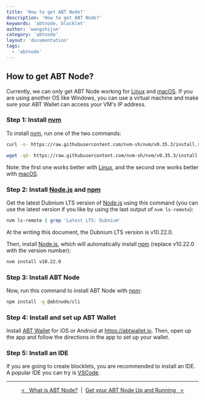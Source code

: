 ```yaml
---
title: 'How to get ABT Node?'
description: 'How to get ABT Node?'
keywords: 'abtnode, blocklet'
author: 'wangshijun'
category: 'abtnode'
layout: 'documentation'
tags:
  - 'abtnode'
---
```


## How to get ABT Node?

Currently, we can only get ABT Node working for [Linux] and [macOS]. If you are using another OS like Windows, you can use a virtual machine and make sure your ABT Wallet can access your VM's IP address.

### Step 1: Install [nvm]

To install [nvm], run one of the two commands:

```bash
curl -o- https://raw.githubusercontent.com/nvm-sh/nvm/v0.35.3/install.sh | bash
```

```bash
wget -qO- https://raw.githubusercontent.com/nvm-sh/nvm/v0.35.3/install.sh | bash
```
Note: the first one works better with [Linux], and the second one works better with [macOS].

### Step 2: Install [Node.js] and [npm]

Get the latest Dubnium LTS version of [Node.js] using this command (you can use the latest version if you like by using the last output of `nvm ls-remote`):

```bash
nvm ls-remote | grep 'Latest LTS: Dubnium'
```

At the writing this document, the Dubnium LTS version is v10.22.0.

Then, install [Node.js], which will automatically install [npm] (replace v10.22.0 with the version number):

```bash
nvm install v10.22.0
```

### Step 3: Install ABT Node

Now, run this command to install ABT Node with [npm]:

```bash
npm install -g @abtnode/cli
```

### Step 4: Install and set up ABT Wallet

Install [ABT Wallet](//abtwallet.io) for iOS or Android at https://abtwallet.io. Then, open up the app and follow the directions in the app to set up your wallet.

### Step 5: Install an IDE

If you are going to create blocklets, you are recommended to install an IDE. A popular IDE you can try is [VSCode](//code.visualstudio.com).

---

<p align="center" markdown="1">
  <a href="../what-is-abt-node">&lt;&nbsp;&nbsp;&nbsp;What is ABT Node?</a>
  &nbsp;|&nbsp;
  <a href="../setup-your-abt-node">Get your ABT Node Up and Running&nbsp;&nbsp;&nbsp;&gt;</a>
</p>

[Linux]:   //www.linux.org
[macOS]:   //www.apple.com/macos
[nvm]:     //github.com/nvm-sh/nvm
[Node.js]: //nodejs.org
[npm]:     //www.npmjs.com
